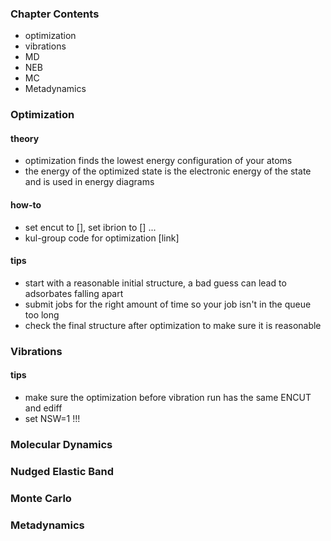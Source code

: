 ### Chapter Contents
- optimization
- vibrations
- MD
- NEB
- MC
- Metadynamics

### Optimization
#### theory
- optimization finds the lowest energy configuration of your atoms
- the energy of the optimized state is the electronic energy of the state and is used in energy diagrams
#### how-to
- set encut to [], set ibrion to [] ...
- kul-group code for optimization [link]
#### tips
- start with a reasonable initial structure, a bad guess can lead to adsorbates falling apart
- submit jobs for the right amount of time so your job isn't in the queue too long
- check the final structure after optimization to make sure it is reasonable

### Vibrations

#### tips
- make sure the optimization before vibration run has the same ENCUT and ediff
- set NSW=1 !!!
### Molecular Dynamics

### Nudged Elastic Band

### Monte Carlo

### Metadynamics

